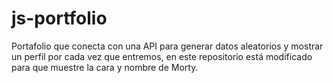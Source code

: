 # js-portfolio
Portafolio que conecta con una API para generar datos aleatorios y mostrar un perfil por cada vez que entremos, en este repositorio está modificado para que muestre la cara y nombre de Morty.
